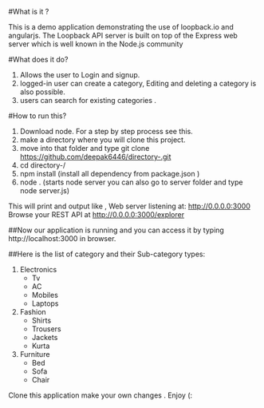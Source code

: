 #What is it ?

This is a demo application demonstrating the use of loopback.io and angularjs.
The Loopback API server is built on top of the Express web server which is well known in the Node.js community

#What does it do?
1. Allows the user to Login and signup.
2. logged-in user can create a category, Editing and deleting a category is also possible.
3. users can search for existing categories .  

#How to run this?
1.  Download node. For a step by step process see this.
2. make a directory where you will clone this project.
3. move into that folder and type git clone https://github.com/deepak6446/directory-.git
4. cd directory-/
5.  npm install (install all dependency from package.json )
6.  node . (starts node server you can also go to server folder and type node server.js)

This will print and output like ,
Web server listening at: http://0.0.0.0:3000
Browse your REST API at http://0.0.0.0:3000/explorer

##Now our application is running and you can access it by typing http://localhost:3000 in browser.

##Here is the list of category and their Sub-category types: 
1. Electronics 
    * Tv
    * AC
    * Mobiles
    * Laptops
2. Fashion 
    * Shirts
    * Trousers
    * Jackets
    * Kurta
3. Furniture 
    * Bed
    * Sofa
    * Chair

Clone this application make your own changes .
Enjoy (:

